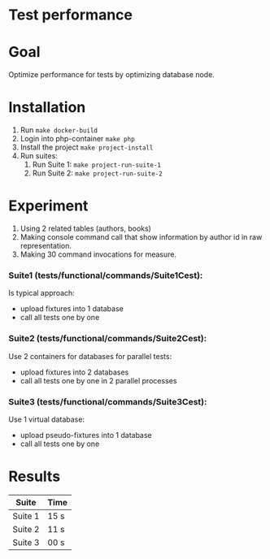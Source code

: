 # Test performance

# Goal

Optimize performance for tests by optimizing database node.

# Installation

1. Run `make docker-build`
2. Login into php-container `make php`
3. Install the project `make project-install`
4. Run suites:
    1. Run Suite 1: `make project-run-suite-1`
    2. Run Suite 2: `make project-run-suite-2`

# Experiment

1. Using 2 related tables (authors, books)
2. Making console command call that show information by author id in raw representation.
3. Making 30 command invocations for measure.

### Suite1 (tests/functional/commands/Suite1Cest):

Is typical approach:

- upload fixtures into 1 database
- call all tests one by one

### Suite2 (tests/functional/commands/Suite2Cest):

Use 2 containers for databases for parallel tests:

- upload fixtures into 2 databases
- call all tests one by one in 2 parallel processes

### Suite3 (tests/functional/commands/Suite3Cest):

Use 1 virtual database:

- upload pseudo-fixtures into 1 database
- call all tests one by one

# Results

| Suite | Time |
| --------- | --------- |
| Suite 1 | 15 s |
| Suite 2 | 11 s |
| Suite 3 | 00 s |